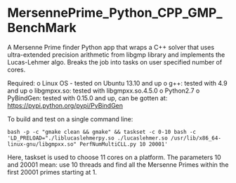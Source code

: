 # MersennePrime_Python_CPP_GMP_BenchMark
A Mersenne Prime finder Python app that wraps a C++ solver that uses ultra-extended precision arithmetic from libgmp library and implements the Lucas-Lehmer algo.  Breaks the job into tasks on user specified number of cores.

Required: 	o Linux OS - tested on Ubuntu 13.10 and up
		o g++: tested with 4.9 and up
		o libgmpxx.so: tested with libgmpxx.so.4.5.0
		o Python2.7
		o PyBindGen: tested with 0.15.0 and up, can be gotten at: https://pypi.python.org/pypi/PyBindGen

To build and test on a single command line:

	bash -p -c "gmake clean && gmake" && taskset -c 0-10 bash -c 'LD_PRELOAD="./liblucaslehmerpy.so ./lucaslehmer.so /usr/lib/x86_64-linux-gnu/libgmpxx.so" PerfNumMultiCLL.py 10 20001'	

Here, taskset is used to choose 11 cores on a platform.  The parameters 10 and 20001 mean: use 10 threads and find all the Mersenne Primes within the first 20001 primes starting at 1.
